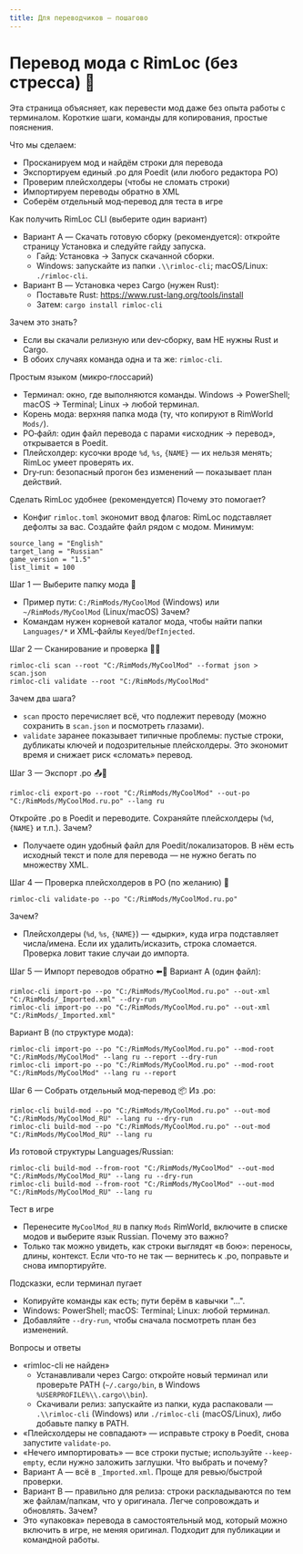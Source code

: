 ```yaml
---
title: Для переводчиков — пошагово
---
```


# Перевод мода с RimLoc (без стресса) 🎯

Эта страница объясняет, как перевести мод даже без опыта работы с терминалом. Короткие шаги, команды для копирования, простые пояснения.

Что мы сделаем:
- Просканируем мод и найдём строки для перевода
- Экспортируем единый .po для Poedit (или любого редактора PO)
- Проверим плейсхолдеры (чтобы не сломать строки)
- Импортируем переводы обратно в XML
- Соберём отдельный мод‑перевод для теста в игре

Как получить RimLoc CLI (выберите один вариант)
- Вариант A — Скачать готовую сборку (рекомендуется): откройте страницу Установка и следуйте гайду запуска.
  - Гайд: Установка → Запуск скачанной сборки.
  - Windows: запускайте из папки `.\\rimloc-cli`; macOS/Linux: `./rimloc-cli`.
- Вариант B — Установка через Cargo (нужен Rust):
  - Поставьте Rust: https://www.rust-lang.org/tools/install
  - Затем: `cargo install rimloc-cli`

Зачем это знать?
- Если вы скачали релизную или dev‑сборку, вам НЕ нужны Rust и Cargo.
- В обоих случаях команда одна и та же: `rimloc-cli`.

Простым языком (микро‑глоссарий)
- Терминал: окно, где выполняются команды. Windows → PowerShell; macOS → Terminal; Linux → любой терминал.
- Корень мода: верхняя папка мода (ту, что копируют в RimWorld `Mods/`).
- PO‑файл: один файл перевода с парами «исходник → перевод», открывается в Poedit.
- Плейсхолдер: кусочки вроде `%d`, `%s`, `{NAME}` — их нельзя менять; RimLoc умеет проверять их.
- Dry‑run: безопасный прогон без изменений — показывает план действий.

Сделать RimLoc удобнее (рекомендуется)
Почему это помогает?
- Конфиг `rimloc.toml` экономит ввод флагов: RimLoc подставляет дефолты за вас. Создайте файл рядом с модом. Минимум:

```
source_lang = "English"
target_lang = "Russian"
game_version = "1.5"
list_limit = 100
```

Шаг 1 — Выберите папку мода 📁
- Пример пути: `C:/RimMods/MyCoolMod` (Windows) или `~/RimMods/MyCoolMod` (Linux/macOS)
Зачем?
- Командам нужен корневой каталог мода, чтобы найти папки `Languages/*` и XML‑файлы `Keyed`/`DefInjected`.

Шаг 2 — Сканирование и проверка 🔎✅
```
rimloc-cli scan --root "C:/RimMods/MyCoolMod" --format json > scan.json
rimloc-cli validate --root "C:/RimMods/MyCoolMod"
```
Зачем два шага?
- `scan` просто перечисляет всё, что подлежит переводу (можно сохранить в `scan.json` и посмотреть глазами).
- `validate` заранее показывает типичные проблемы: пустые строки, дубликаты ключей и подозрительные плейсхолдеры. Это экономит время и снижает риск «сломать» перевод.

Шаг 3 — Экспорт .po 📤📝
```
rimloc-cli export-po --root "C:/RimMods/MyCoolMod" --out-po "C:/RimMods/MyCoolMod.ru.po" --lang ru
```
Откройте .po в Poedit и переводите. Сохраняйте плейсхолдеры (`%d`, `{NAME}` и т.п.).
Зачем?
- Получаете один удобный файл для Poedit/локализаторов. В нём есть исходный текст и поле для перевода — не нужно бегать по множеству XML.

Шаг 4 — Проверка плейсхолдеров в PO (по желанию) 🧪
```
rimloc-cli validate-po --po "C:/RimMods/MyCoolMod.ru.po"
```
Зачем?
- Плейсхолдеры (`%d`, `%s`, `{NAME}`) — «дырки», куда игра подставляет числа/имена. Если их удалить/исказить, строка сломается. Проверка ловит такие случаи до импорта.

Шаг 5 — Импорт переводов обратно ⬅️📄
Вариант A (один файл):
```
rimloc-cli import-po --po "C:/RimMods/MyCoolMod.ru.po" --out-xml "C:/RimMods/_Imported.xml" --dry-run
rimloc-cli import-po --po "C:/RimMods/MyCoolMod.ru.po" --out-xml "C:/RimMods/_Imported.xml"
```
Вариант B (по структуре мода):
```
rimloc-cli import-po --po "C:/RimMods/MyCoolMod.ru.po" --mod-root "C:/RimMods/MyCoolMod" --lang ru --report --dry-run
rimloc-cli import-po --po "C:/RimMods/MyCoolMod.ru.po" --mod-root "C:/RimMods/MyCoolMod" --lang ru --report
```

Шаг 6 — Собрать отдельный мод‑перевод 📦
Из .po:
```
rimloc-cli build-mod --po "C:/RimMods/MyCoolMod.ru.po" --out-mod "C:/RimMods/MyCoolMod_RU" --lang ru --dry-run
rimloc-cli build-mod --po "C:/RimMods/MyCoolMod.ru.po" --out-mod "C:/RimMods/MyCoolMod_RU" --lang ru
```
Из готовой структуры Languages/Russian:
```
rimloc-cli build-mod --from-root "C:/RimMods/MyCoolMod" --out-mod "C:/RimMods/MyCoolMod_RU" --lang ru --dry-run
rimloc-cli build-mod --from-root "C:/RimMods/MyCoolMod" --out-mod "C:/RimMods/MyCoolMod_RU" --lang ru
```

Тест в игре
- Перенесите `MyCoolMod_RU` в папку `Mods` RimWorld, включите в списке модов и выберите язык Russian.
Почему это важно?
- Только так можно увидеть, как строки выглядят «в бою»: переносы, длины, контекст. Если что-то не так — вернитесь к .po, поправьте и снова импортируйте.

Подсказки, если терминал пугает
- Копируйте команды как есть; пути берём в кавычки "...".
- Windows: PowerShell; macOS: Terminal; Linux: любой терминал.
- Добавляйте `--dry-run`, чтобы сначала посмотреть план без изменений.

Вопросы и ответы
- «rimloc-cli не найден»
  - Устанавливали через Cargo: откройте новый терминал или проверьте PATH (`~/.cargo/bin`, в Windows `%USERPROFILE%\\.cargo\\bin`).
  - Скачивали релиз: запускайте из папки, куда распаковали — `.\\rimloc-cli` (Windows) или `./rimloc-cli` (macOS/Linux), либо добавьте папку в PATH.
- «Плейсхолдеры не совпадают» — исправьте строку в Poedit, снова запустите `validate-po`.
- «Нечего импортировать» — все строки пустые; используйте `--keep-empty`, если нужно заложить заглушки.
Что выбрать и почему?
- Вариант A — всё в `_Imported.xml`. Проще для ревью/быстрой проверки.
- Вариант B — правильно для релиза: строки раскладываются по тем же файлам/папкам, что у оригинала. Легче сопровождать и обновлять.
Зачем?
- Это «упаковка» перевода в самостоятельный мод, который можно включить в игре, не меняя оригинал. Подходит для публикации и командной работы.
